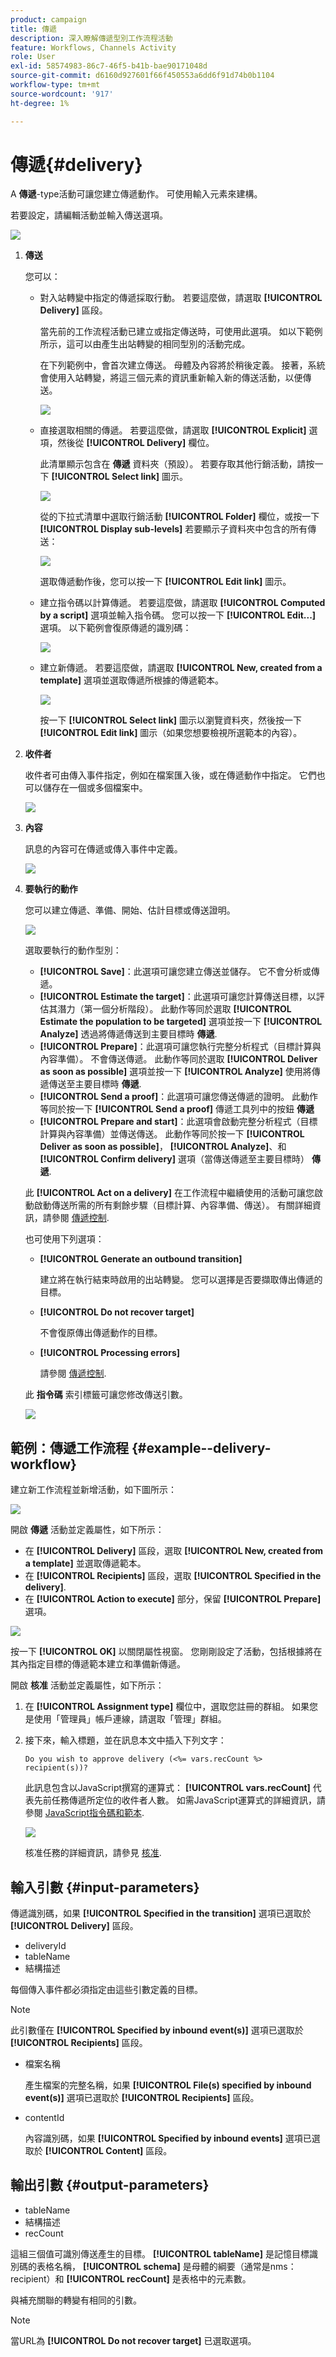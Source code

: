 ```yaml
---
product: campaign
title: 傳遞
description: 深入瞭解傳遞型別工作流程活動
feature: Workflows, Channels Activity
role: User
exl-id: 58574983-86c7-46f5-b41b-bae90171048d
source-git-commit: d6160d927601f66f450553a6dd6f91d74b0b1104
workflow-type: tm+mt
source-wordcount: '917'
ht-degree: 1%

---
```


# 傳遞{#delivery}

A **傳遞**-type活動可讓您建立傳遞動作。 可使用輸入元素來建構。

若要設定，請編輯活動並輸入傳送選項。

![](assets/edit_diffusion.png)

1. **傳送**

   您可以：

   * 對入站轉變中指定的傳遞採取行動。 若要這麼做，請選取 **[!UICONTROL Delivery]** 區段。

     當先前的工作流程活動已建立或指定傳送時，可使用此選項。 如以下範例所示，這可以由產生出站轉變的相同型別的活動完成。

     在下列範例中，會首次建立傳送。 母體及內容將於稍後定義。 接著，系統會使用入站轉變，將這三個元素的資訊重新輸入新的傳送活動，以便傳送。

     ![](assets/specified_transition_option_exemple.png)

   * 直接選取相關的傳遞。 若要這麼做，請選取 **[!UICONTROL Explicit]** 選項，然後從 **[!UICONTROL Delivery]** 欄位。

     此清單顯示包含在 **傳遞** 資料夾（預設）。 若要存取其他行銷活動，請按一下 **[!UICONTROL Select link]** 圖示。

     ![](assets/diffusion_edit_1.png)

     從的下拉式清單中選取行銷活動 **[!UICONTROL Folder]** 欄位，或按一下 **[!UICONTROL Display sub-levels]** 若要顯示子資料夾中包含的所有傳送：

     ![](assets/diffusion_edit_2.png)

     選取傳遞動作後，您可以按一下 **[!UICONTROL Edit link]** 圖示。

   * 建立指令碼以計算傳遞。 若要這麼做，請選取 **[!UICONTROL Computed by a script]** 選項並輸入指令碼。 您可以按一下 **[!UICONTROL Edit...]** 選項。 以下範例會復原傳遞的識別碼：

     ![](assets/diffusion_edit_3.png)

   * 建立新傳遞。 若要這麼做，請選取 **[!UICONTROL New, created from a template]** 選項並選取傳遞所根據的傳遞範本。

     ![](assets/diffusion_edit_4.png)

     按一下 **[!UICONTROL Select link]** 圖示以瀏覽資料夾，然後按一下 **[!UICONTROL Edit link]** 圖示（如果您想要檢視所選範本的內容）。

1. **收件者**

   收件者可由傳入事件指定，例如在檔案匯入後，或在傳遞動作中指定。 它們也可以儲存在一個或多個檔案中。

   ![](assets/diffusion_edit_5.png)

1. **內容**

   訊息的內容可在傳遞或傳入事件中定義。

   ![](assets/diffusion_edit_6.png)

1. **要執行的動作**

   您可以建立傳遞、準備、開始、估計目標或傳送證明。

   ![](assets/diffusion_edit_7.png)

   選取要執行的動作型別：

   * **[!UICONTROL Save]**：此選項可讓您建立傳送並儲存。 它不會分析或傳遞。
   * **[!UICONTROL Estimate the target]**：此選項可讓您計算傳送目標，以評估其潛力（第一個分析階段）。 此動作等同於選取 **[!UICONTROL Estimate the population to be targeted]** 選項並按一下 **[!UICONTROL Analyze]** 透過將傳遞傳送到主要目標時 **傳遞**.
   * **[!UICONTROL Prepare]**：此選項可讓您執行完整分析程式（目標計算與內容準備）。 不會傳送傳遞。 此動作等同於選取 **[!UICONTROL Deliver as soon as possible]** 選項並按一下 **[!UICONTROL Analyze]** 使用將傳遞傳送至主要目標時 **傳遞**.
   * **[!UICONTROL Send a proof]**：此選項可讓您傳送傳遞的證明。 此動作等同於按一下 **[!UICONTROL Send a proof]** 傳遞工具列中的按鈕 **傳遞**
   * **[!UICONTROL Prepare and start]**：此選項會啟動完整分析程式（目標計算與內容準備）並傳送傳送。 此動作等同於按一下 **[!UICONTROL Deliver as soon as possible]**， **[!UICONTROL Analyze]**、和 **[!UICONTROL Confirm delivery]** 選項（當傳送傳遞至主要目標時） **傳遞**.

   此 **[!UICONTROL Act on a delivery]** 在工作流程中繼續使用的活動可讓您啟動啟動傳送所需的所有剩餘步驟（目標計算、內容準備、傳送）。 有關詳細資訊，請參閱 [傳遞控制](delivery-control.md).

   也可使用下列選項：

   * **[!UICONTROL Generate an outbound transition]**

     建立將在執行結束時啟用的出站轉變。 您可以選擇是否要擷取傳出傳遞的目標。

   * **[!UICONTROL Do not recover target]**

     不會復原傳出傳遞動作的目標。

   * **[!UICONTROL Processing errors]**

     請參閱 [傳遞控制](delivery-control.md).

   此 **指令碼** 索引標籤可讓您修改傳送引數。

   ![](assets/edit_diffusion_fil_script.png)

## 範例：傳遞工作流程 {#example--delivery-workflow}

建立新工作流程並新增活動，如下圖所示：

![](assets/new-workflow-5.png)

開啟 **傳遞** 活動並定義屬性，如下所示：

* 在 **[!UICONTROL Delivery]** 區段，選取 **[!UICONTROL New, created from a template]** 並選取傳遞範本。
* 在 **[!UICONTROL Recipients]** 區段，選取 **[!UICONTROL Specified in the delivery]**.
* 在 **[!UICONTROL Action to execute]** 部分，保留 **[!UICONTROL Prepare]** 選項。

![](assets/new-workflow-param-delivery.png)

按一下 **[!UICONTROL OK]** 以關閉屬性視窗。 您剛剛設定了活動，包括根據將在其內指定目標的傳遞範本建立和準備新傳遞。

開啟 **核准** 活動並定義屬性，如下所示：

1. 在 **[!UICONTROL Assignment type]** 欄位中，選取您註冊的群組。 如果您是使用「管理員」帳戶連線，請選取「管理」群組。
1. 接下來，輸入標題，並在訊息本文中插入下列文字：

   ```
   Do you wish to approve delivery (<%= vars.recCount %> recipient(s))?
   ```

   此訊息包含以JavaScript撰寫的運算式： **[!UICONTROL vars.recCount]** 代表先前任務傳遞所定位的收件者人數。 如需JavaScript運算式的詳細資訊，請參閱 [JavaScript指令碼和範本](javascript-scripts-and-templates.md).

   ![](assets/new-workflow-param-validation.png)

   核准任務的詳細資訊，請參見 [核准](approval.md).

## 輸入引數 {#input-parameters}

傳遞識別碼，如果 **[!UICONTROL Specified in the transition]** 選項已選取於 **[!UICONTROL Delivery]** 區段。

* deliveryId
* tableName
* 結構描述

每個傳入事件都必須指定由這些引數定義的目標。

>[!NOTE]
>
>此引數僅在 **[!UICONTROL Specified by inbound event(s)]** 選項已選取於 **[!UICONTROL Recipients]** 區段。

* 檔案名稱

  產生檔案的完整名稱，如果 **[!UICONTROL File(s) specified by inbound event(s)]** 選項已選取於 **[!UICONTROL Recipients]** 區段。

* contentId

  內容識別碼，如果 **[!UICONTROL Specified by inbound events]** 選項已選取於 **[!UICONTROL Content]** 區段。

## 輸出引數 {#output-parameters}

* tableName
* 結構描述
* recCount

這組三個值可識別傳送產生的目標。 **[!UICONTROL tableName]** 是記憶目標識別碼的表格名稱， **[!UICONTROL schema]** 是母體的綱要（通常是nms：recipient）和 **[!UICONTROL recCount]** 是表格中的元素數。

與補充關聯的轉變有相同的引數。

>[!NOTE]
>
>當URL為 **[!UICONTROL Do not recover target]** 已選取選項。

